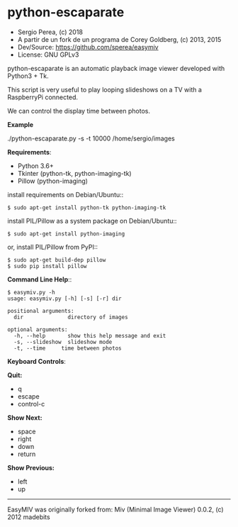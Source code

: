 
# python-escaparate


* Sergio Perea, (c) 2018
* A partir de un fork de un programa de Corey Goldberg, (c) 2013, 2015
* Dev/Source: https://github.com/sperea/easymiv
* License: GNU GPLv3


python-escaparate is an automatic playback image viewer developed with Python3 + Tk.

This script is very useful to play looping slideshows on a TV with a RaspberryPi connected. 

We can control the display time between photos.

**Example**

./python-escaparate.py -s -t 10000 /home/sergio/images

**Requirements**:

* Python 3.6+
* Tkinter (python-tk, python-imaging-tk)
* Pillow (python-imaging)

install requirements on Debian/Ubuntu::

    $ sudo apt-get install python-tk python-imaging-tk

install PIL/Pillow as a system package on Debian/Ubuntu::

    $ sudo apt-get install python-imaging

or, install PIL/Pillow from PyPI::

    $ sudo apt-get build-dep pillow
    $ sudo pip install pillow

**Command Line Help**::

    $ easymiv.py -h
    usage: easymiv.py [-h] [-s] [-r] dir

    positional arguments:
      dir              directory of images

    optional arguments:
      -h, --help       show this help message and exit
      -s, --slideshow  slideshow mode
      -t, --time     time between photos
      

**Keyboard Controls**:

**Quit:**
* q
* escape
* control-c

**Show Next:**
* space
* right
* down
* return

**Show Previous:**
* left
* up

----

EasyMIV was originally forked from: Miv (Minimal Image Viewer) 0.0.2, (c) 2012 madebits

